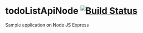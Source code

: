 # todoListApiNode [![Build Status](https://travis-ci.org/diegodossantos95/todoListApiNode.svg?branch=master)](https://travis-ci.org/diegodossantos95/todoListApiNode)
Sample application on Node JS Express
